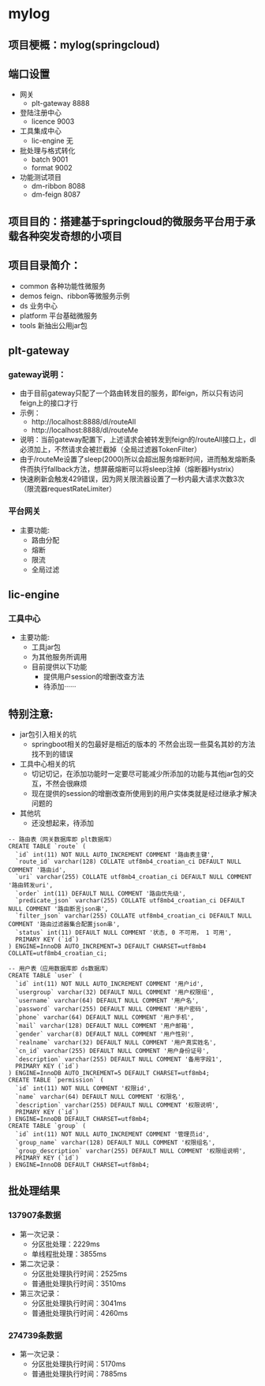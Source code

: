 # mylog
## 项目梗概：mylog(springcloud)
## 端口设置
* 网关
  * plt-gateway 8888
* 登陆注册中心
    * licence 9003
* 工具集成中心
    * lic-engine 无
* 批处理与格式转化
    * batch 9001
    * format 9002
* 功能测试项目
    * dm-ribbon 8088
    * dm-feign 8087
    
## 项目目的：搭建基于springcloud的微服务平台用于承载各种突发奇想的小项目

## 项目目录简介：
* common    各种功能性微服务
* demos     feign、ribbon等微服务示例
* ds        业务中心
* platform  平台基础微服务
* tools     新抽出公用jar包

## plt-gateway
### gateway说明：
* 由于目前gateway只配了一个路由转发目的服务，即feign，所以只有访问feign上的接口才行
* 示例：
    * http://localhost:8888/dl/routeAll
    * http://localhost:8888/dl/routeMe
* 说明：当前gateway配置下，上述请求会被转发到feign的/routeAll接口上，dl必须加上，不然请求会被拦截掉（全局过滤器TokenFilter）
* 由于/routeMe设置了sleep(2000)所以会超出服务熔断时间，进而触发熔断条件而执行fallback方法，想屏蔽熔断可以将sleep注掉（熔断器Hystrix）
* 快速刷新会触发429错误，因为网关限流器设置了一秒内最大请求次数3次（限流器requestRateLimiter）

### 平台网关
* 主要功能:
    * 路由分配
    * 熔断
    * 限流
    * 全局过滤

## lic-engine
### 工具中心
* 主要功能:
    * 工具jar包
    * 为其他服务所调用
    * 目前提供以下功能
        * 提供用户session的增删改查方法
        * 待添加······
## 特别注意:
* jar包引入相关的坑
    * springboot相关的包最好是相近的版本的 不然会出现一些莫名其妙的方法找不到的错误
* 工具中心相关的坑
    * 切记切记，在添加功能时一定要尽可能减少所添加的功能与其他jar包的交互，不然会很麻烦
    * 现在提供的session的增删改查所使用到的用户实体类就是经过继承才解决问题的
* 其他坑
    * 还没想起来，待添加
    
~~~mysql
-- 路由表（网关数据库即 plt数据库）
CREATE TABLE `route` (
  `id` int(11) NOT NULL AUTO_INCREMENT COMMENT '路由表主键',
  `route_id` varchar(128) COLLATE utf8mb4_croatian_ci DEFAULT NULL COMMENT '路由id',
  `uri` varchar(255) COLLATE utf8mb4_croatian_ci DEFAULT NULL COMMENT '路由转发uri',
  `order` int(11) DEFAULT NULL COMMENT '路由优先级',
  `predicate_json` varchar(255) COLLATE utf8mb4_croatian_ci DEFAULT NULL COMMENT '路由断言json串',
  `filter_json` varchar(255) COLLATE utf8mb4_croatian_ci DEFAULT NULL COMMENT '路由过滤器集合配置json串',
  `status` int(11) DEFAULT NULL COMMENT '状态, 0 不可用， 1 可用',
  PRIMARY KEY (`id`)
) ENGINE=InnoDB AUTO_INCREMENT=3 DEFAULT CHARSET=utf8mb4 COLLATE=utf8mb4_croatian_ci;

-- 用户表（应用数据库即 ds数据库）
CREATE TABLE `user` (
  `id` int(11) NOT NULL AUTO_INCREMENT COMMENT '用户id',
  `usergroup` varchar(32) DEFAULT NULL COMMENT '用户权限组',
  `username` varchar(64) DEFAULT NULL COMMENT '用户名',
  `password` varchar(255) DEFAULT NULL COMMENT '用户密码',
  `phone` varchar(64) DEFAULT NULL COMMENT '用户手机',
  `mail` varchar(128) DEFAULT NULL COMMENT '用户邮箱',
  `gender` varchar(8) DEFAULT NULL COMMENT '用户性别',
  `realname` varchar(32) DEFAULT NULL COMMENT '用户真实姓名',
  `cn_id` varchar(255) DEFAULT NULL COMMENT '用户身份证号',
  `description` varchar(255) DEFAULT NULL COMMENT '备用字段1',
  PRIMARY KEY (`id`)
) ENGINE=InnoDB AUTO_INCREMENT=5 DEFAULT CHARSET=utf8mb4;
CREATE TABLE `permission` (
  `id` int(11) NOT NULL COMMENT '权限id',
  `name` varchar(64) DEFAULT NULL COMMENT '权限名',
  `description` varchar(255) DEFAULT NULL COMMENT '权限说明',
  PRIMARY KEY (`id`)
) ENGINE=InnoDB DEFAULT CHARSET=utf8mb4;
CREATE TABLE `group` (
  `id` int(11) NOT NULL AUTO_INCREMENT COMMENT '管理员id',
  `group_name` varchar(128) DEFAULT NULL COMMENT '权限组名',
  `group_description` varchar(255) DEFAULT NULL COMMENT '权限组说明',
  PRIMARY KEY (`id`)
) ENGINE=InnoDB DEFAULT CHARSET=utf8mb4;
~~~
    
    
## 批处理结果
### 137907条数据
* 第一次记录：
    * 分区批处理：2229ms
    * 单线程批处理：3855ms
* 第二次记录：
    * 分区批处理执行时间：2525ms
    * 普通批处理执行时间：3510ms
* 第三次记录：
    * 分区批处理执行时间：3041ms    
    * 普通批处理执行时间：4260ms
### 274739条数据
* 第一次记录：
    * 分区批处理执行时间：5170ms
    * 普通批处理执行时间：7885ms